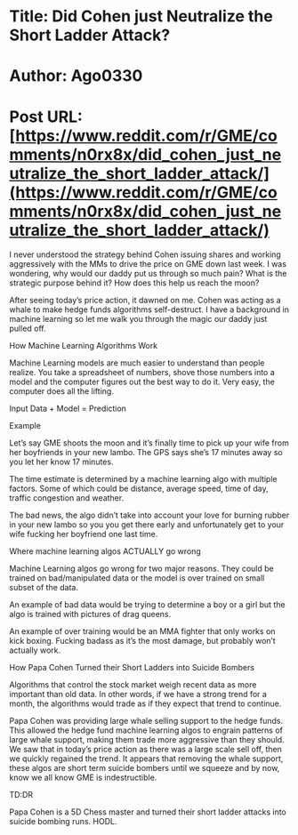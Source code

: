 # Title: Did Cohen just Neutralize the Short Ladder Attack?
# Author: Ago0330
# Post URL: [https://www.reddit.com/r/GME/comments/n0rx8x/did_cohen_just_neutralize_the_short_ladder_attack/](https://www.reddit.com/r/GME/comments/n0rx8x/did_cohen_just_neutralize_the_short_ladder_attack/)


I never understood the strategy behind Cohen issuing shares and working aggressively with the MMs to drive the price on GME down last week. I was wondering, why would our daddy put us through so much pain? What is the strategic purpose behind it? How does this help us reach the moon?

After seeing today’s price action, it dawned on me. Cohen was acting as a whale to make hedge funds algorithms self-destruct. I have a background in machine learning so let me walk you through the magic our daddy just pulled off.


How Machine Learning Algorithms Work

Machine Learning models are much easier to understand than people realize. You take a spreadsheet of numbers, shove those numbers into a model and the computer figures out the best way to do it. Very easy, the computer does all the lifting.

Input Data + Model = Prediction

Example

Let’s say GME shoots the moon and it’s finally time to pick up your wife from her boyfriends in your new lambo. The GPS says she’s 17 minutes away so you let her know 17 minutes. 

The time estimate is determined by a machine learning algo with multiple factors. Some of which could be distance, average speed, time of day, traffic congestion and weather. 

The bad news, the algo didn’t take into account your love for burning rubber in your new lambo so you you get there early and unfortunately get to your wife fucking her boyfriend one last time. 

Where machine learning algos ACTUALLY go wrong

Machine Learning algos go wrong for two major reasons. They could be trained on bad/manipulated data or the model is over trained on small subset of the data.

An example of bad data would be trying to determine a boy or a girl but the algo is trained with pictures of drag queens.

An example of over training would be an MMA fighter that only works on kick boxing. Fucking badass as it’s the most damage, but probably won’t actually work. 

How Papa Cohen Turned their Short Ladders into Suicide Bombers

Algorithms that control the stock market weigh recent data as more important than old data. In other words, if we have a strong trend for a month, the algorithms would trade as if they expect that trend to continue.

Papa Cohen was providing large whale selling support to the hedge funds. This allowed the hedge fund machine learning algos to engrain patterns of large whale support, making them trade more aggressive than they should. We saw that in today’s price action as there was a large scale sell off, then we quickly regained the trend. It appears that removing the whale support, these algos are short term suicide bombers until we squeeze and by now, know we all know GME is indestructible. 

TD:DR

Papa Cohen is a 5D Chess master and turned their short ladder attacks into suicide bombing runs. HODL.